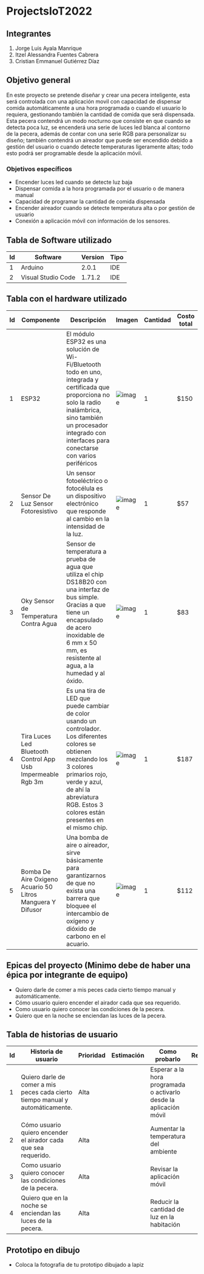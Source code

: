 # ProjectsIoT2022

## Integrantes
1. Jorge Luis Ayala Manrique
2. Itzel Alessandra Fuentes Cabrera
3. Cristian Emmanuel Gutiérrez Díaz

## Objetivo general
En este proyecto se pretende diseñar y crear una pecera inteligente, esta será controlada con una aplicación movil con capacidad
de dispensar comida automáticamente a una hora programada o cuando el usuario lo requiera, gestionando también la cantidad de comida 
que será dispensada. Esta pecera contendrá un modo nocturno que consiste en que cuando se detecta poca luz, se encenderá
una serie de luces led blanca al contorno de la pecera, además de contar con una serie RGB para personalizar su diseño; también contendrá un aireador
que puede ser encendido debido a gestión del usuario o cuando detecte temperaturas ligeramente altas; todo esto podrá ser programable desde
la aplicación móvil.
### Objetivos específicos
- Encender luces led cuando se detecte luz baja
- Dispensar comida a la hora programada por el usuario o de manera manual
- Capacidad de programar la cantidad de comida dispensada
- Encender aireador cuando se detecte temperatura alta o por gestión de usuario
- Conexión a aplicación móvil con información de los sensores.

## Tabla de Software utilizado
| Id | Software | Version | Tipo |
|----|----------|---------|------|
|  1  |  Arduino  |  2.0.1  |  IDE  |
|  2  |  Visual Studio Code  |  1.71.2  |  IDE  |


## Tabla con el hardware utilizado
| Id | Componente | Descripción | Imagen | Cantidad | Costo total |
|----|------------|-------------|--------|----------|-------------|
|  1  |  ESP32  |  El módulo ESP32 es una solución de Wi-Fi/Bluetooth todo en uno, integrada y certificada que proporciona no solo la radio inalámbrica, sino también un procesador integrado con interfaces para conectarse con varios periféricos  |  ![image](https://www.sigmaelectronica.net/wp-content/uploads/2019/03/ESP-32.jpg)|      1    |     $150        |
|   2 |      Sensor De Luz Sensor Fotoresistivo      |      Un sensor fotoeléctrico o fotocélula es un dispositivo electrónico que responde al cambio en la intensidad de la luz.       |    ![image](https://http2.mlstatic.com/D_Q_NP_722260-MLM40766811613_022020-AB.webp)    |    1      |     $57        |
|  3  |       Oky Sensor de Temperatura Contra Agua     |     Sensor de temperatura a prueba de agua que utiliza el chip DS18B20 con una interfaz de bus simple. Gracias a que tiene un encapsulado de acero inoxidable de 6 mm x 50 mm, es resistente al agua, a la humedad y al óxido.        |    ![image](https://www.cyberpuerta.mx/img/product/M/CP-OKY-OS-30651-1.jpg)    |     1     |       $83      |
|  4  |   Tira Luces Led Bluetooth Control App Usb Impermeable Rgb 3m  |     Es una tira de LED que puede cambiar de color usando un controlador. Los diferentes colores se obtienen mezclando los 3 colores primarios rojo, verde y azul, de ahí la abreviatura RGB. Estos 3 colores están presentes en el mismo chip.    |   ![image](https://http2.mlstatic.com/D_NQ_NP_732280-CBT50066636636_052022-O.webp)   |   1  |  $187   |
|  5  |   Bomba De Aire Oxigeno Acuario 50 Litros Manguera Y Difusor  |     Una bomba de aire o aireador, sirve básicamente para garantizarnos de que no exista una barrera que bloquee el intercambio de oxígeno y dióxido de carbono en el acuario.    |   ![image]([https://http2.mlstatic.com/D_NQ_NP_732280-CBT50066636636_052022-O.webp](https://http2.mlstatic.com/D_NQ_NP_841667-MLM49370638461_032022-O.webp))   |   1  |  $112   |

## Epicas del proyecto (Minimo debe de haber una épica por integrante de equipo)
- Quiero darle de comer a mis peces cada cierto tiempo manual y automáticamente.
- Cómo usuario quiero encender el airador cada que sea requerido.
- Como usuario quiero conocer las condiciones de la pecera.
- Quiero que en la noche se enciendan las luces de la pecera.

## Tabla de historias de usuario
| Id | Historia de usuario | Prioridad | Estimación | Como probarlo | Responsable |
|----|---------------------|-----------|------------|---------------|-------------|
| 1  | Quiero darle de comer a mis peces cada cierto tiempo manual y automáticamente. |   Alta        |            |        Esperar a la hora programada o activarlo desde la aplicación móvil       |             |
| 2  | Cómo usuario quiero encender el airador cada que sea requerido. |    Alta       |            |      Aumentar la temperatura del ambiente         |             |
| 3  | Como usuario quiero conocer las condiciones de la pecera. |      Alta     |            |         Revisar la aplicación móvil      |             |
| 4  | Quiero que en la noche se enciendan las luces de la pecera.  |    Alta       |            |      Reducir la cantidad de luz en la habitación         |             |

## Prototipo en dibujo
- Coloca la fotografia de tu prototipo dibujado a lapiz
